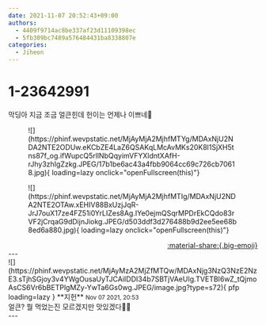 ```yaml
---
date: 2021-11-07 20:52:43+09:00
authors:
  - 4409f9714ac8be337af23d11109398ec
  - 5fb309bc7489a576484431ba8338807e
categories:
  - Jiheon
---
```


# 1-23642991

<div class="post-container" markdown="1">
<div class="content-container md-sidebar__scrollwrap" markdown="1">

막딩아 지금 조금 얼큰힌데 헌이는 언제나 이쁘네💙
<figure markdown="1">
![](https://phinf.wevpstatic.net/MjAyMjA2MjhfMTYg/MDAxNjU2NDA2NTE2ODUw.eKCbZE4LaZ6QSAKqLMcAvMKs20K8l1SjXH5tns87f_og.ifWupcQ5rllNbQqyimVFYXldntXAfH-rJhy3zhIgZzkg.JPEG/17b1be6ac43a4fbb9064cc69c726cb70618.jpg){ loading=lazy onclick="openFullscreen(this)"}
</figure>

<figure markdown="1">
![](https://phinf.wevpstatic.net/MjAyMjA2MjhfMTIg/MDAxNjU2NDA2NTE2OTAw.xEHIV88BxUzjJqR-JrJ7ouX17ze4FZ51i0YrLIZes8Ag.IYe0ejmQSqrMPDrEkCQdo83rVF2jCrqaG9dDijnJiokg.JPEG/d503ddf3d276488b9d2ee5ee68b8ed6a880.jpg){ loading=lazy onclick="openFullscreen(this)"}
</figure>


</div>
</div>

<div style="text-align: right;" markdown="1">
<a href="https://weverse.io/fromis9/fanpost/1-23642991" style="text-align: right;">:material-share:{.big-emoji}</a>
</div>
---

<div class="comments-container md-sidebar__scrollwrap" markdown="1">
<div class="comment" markdown="1">
<div class='id-container' markdown="1">
![](https://phinf.wevpstatic.net/MjAyMzA2MjZfMTQw/MDAxNjg3NzQ3NzE2NzE3.sTjhSGjoy3v4YWgOusaUyTJCAiIDDI34b7SBTjVAeUIg.TVETBI6wZ_tQjmoAsCS6Vr6bBETPlgMZy-YwTa6Gs0wg.JPEG/image.jpg?type=s72){ pfp loading=lazy }
**<span class="artist">지헌</span>** <small>Nov 07 2021, 20:53</small><br>
</div>
<div class='comment-body' markdown="1">
얼큰? 뭘 먹었는진 모르겠지만 맛있겠다🤣🤣
</div>
</div>
</div>
---
